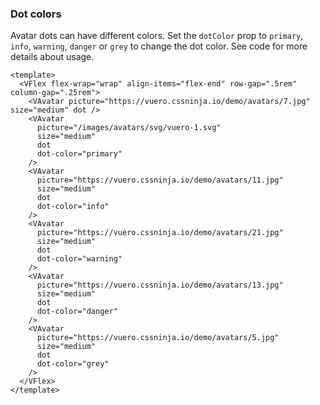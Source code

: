 ### Dot colors

Avatar dots can have different colors. Set the `dotColor` prop
to `primary`, `info`, `warning`, `danger` or `grey` to change the dot color.
See code for more details about usage.

<!--code-->

```vue
<template>
  <VFlex flex-wrap="wrap" align-items="flex-end" row-gap=".5rem" column-gap=".25rem">
    <VAvatar picture="https://vuero.cssninja.io/demo/avatars/7.jpg" size="medium" dot />
    <VAvatar
      picture="/images/avatars/svg/vuero-1.svg"
      size="medium"
      dot
      dot-color="primary"
    />
    <VAvatar
      picture="https://vuero.cssninja.io/demo/avatars/11.jpg"
      size="medium"
      dot
      dot-color="info"
    />
    <VAvatar
      picture="https://vuero.cssninja.io/demo/avatars/21.jpg"
      size="medium"
      dot
      dot-color="warning"
    />
    <VAvatar
      picture="https://vuero.cssninja.io/demo/avatars/13.jpg"
      size="medium"
      dot
      dot-color="danger"
    />
    <VAvatar
      picture="https://vuero.cssninja.io/demo/avatars/5.jpg"
      size="medium"
      dot
      dot-color="grey"
    />
  </VFlex>
</template>
```

<!--/code-->

<!--example-->

<VFlex flex-wrap="wrap" align-items="flex-end" row-gap=".5rem" column-gap=".25rem">
  <VAvatar picture="https://vuero.cssninja.io/demo/avatars/7.jpg" size="medium" dot />
  <VAvatar picture="/images/avatars/svg/vuero-1.svg" size="medium" dot dotColor="primary" />
  <VAvatar picture="https://vuero.cssninja.io/demo/avatars/11.jpg" size="medium" dot dotColor="info" />
  <VAvatar picture="https://vuero.cssninja.io/demo/avatars/21.jpg" size="medium" dot dotColor="warning" />
  <VAvatar picture="https://vuero.cssninja.io/demo/avatars/13.jpg" size="medium" dot dotColor="danger" />
  <VAvatar picture="https://vuero.cssninja.io/demo/avatars/5.jpg" size="medium" dot dotColor="grey" />
</VFlex>

<!--/example-->
